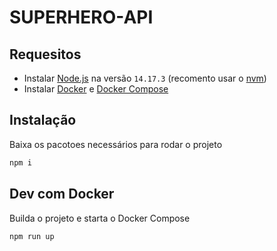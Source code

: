 # SUPERHERO-API
## Requesitos
- Instalar [Node.js](https://nodejs.org/) na versão `14.17.3` (recomento usar o [nvm](https://github.com/nvm-sh/nvm))
- Instalar [Docker](https://docs.docker.com/engine/install/) e [Docker Compose](https://docs.docker.com/compose/install/)

## Instalação
Baixa os pacotoes necessários para rodar o projeto
```sh
npm i
```

## Dev com Docker
Builda o projeto e starta o Docker Compose
```sh
npm run up
```
